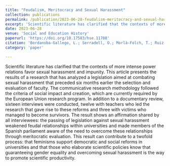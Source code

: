 ```yaml
---
title: "Feudalism, Meritocracy and Sexual Harassment"
collection: publications
permalink: /publication/2023-06-28-feudalism-meritocracy-and-sexual-harassment
excerpt: 'Scientific literature has clarified that the contexts of more intense power relations favor sexual harassment and impunity. This article presents the results of a research that has analyzed a legislation aimed at combating sexual harassment that preceded six months earlier the selection and evaluation of faculty'
date: 2023-06-28
venue: 'Social and Education History'
paperurl: 'https://doi.org/10.17583/hse.11788'
citation: 'Bordanoba-Gallego, L.; Serradell, O.; Morlà-Folch, T.; Ruiz-Eugenio, L. & Pulido, C. (2023). Feudalism, Meritocracy and Sexual Harassment. Social and Education History.'
category: 'paper'

---
```


Scientific literature has clarified that the contexts of more intense power relations favor sexual harassment and impunity. This article presents the results of a research that has analyzed a legislation aimed at combating sexual harassment that preceded six months earlier the selection and evaluation of faculty. The communicative research methodology followed the criteria of social impact and creation, which are currently required by the European Union research program. In addition to a documentary review, sixteen interviews were conducted, twelve with teachers who led the research that gave rise to these reforms and three with victims who managed to become survivors. The result shows an affirmation shared by all interviewees: the passing of legislation against sexual harassment weakened feudal relationships within universities and made members of the Spanish parliament aware of the need to overcome these relationships through meritocratic evaluation. This result can contribute to a twofold process: that feminisms support democratic and social reforms in universities and that those who elaborate scientific policies know that guaranteeing gender equality and overcoming sexual harassment is the way to promote scientific productivity.
